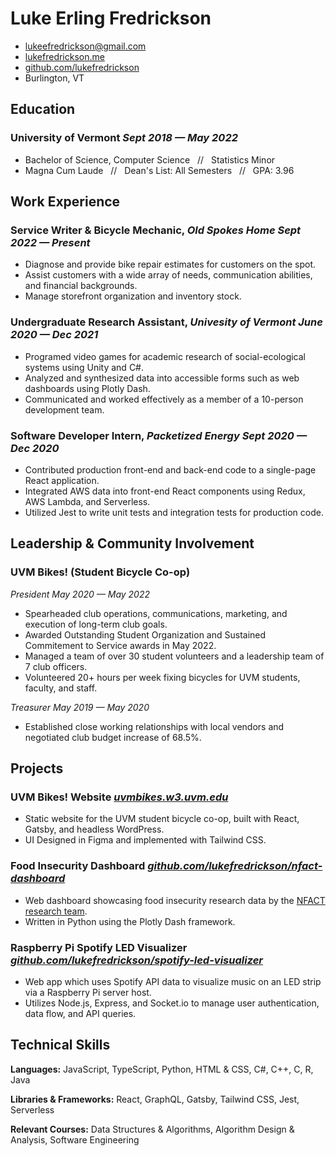 <!-- The (first) h1 will be used as the <title> of the HTML page -->
# Luke Erling Fredrickson

<!-- The unordered list immediately after the h1 will be formatted on a single
line. It is intended to be used for contact details -->
- <lukeefredrickson@gmail.com>
- [lukefredrickson.me](https://lukefredrickson.me)
- [github.com/lukefredrickson](https://github.com/lukefredrickson)
- Burlington, VT

<!-- The paragraph after the h1 and ul and before the first h2 is optional. It
is intended to be used for a short summary. -->

## Education

### <span>**University of Vermont**</span> <span>*Sept 2018 — May 2022*</span>

 - Bachelor of Science, Computer Science&nbsp;&nbsp;&nbsp;//&nbsp;&nbsp;&nbsp;Statistics Minor
 - Magna Cum Laude&nbsp;&nbsp;&nbsp;//&nbsp;&nbsp;&nbsp;Dean's List: All Semesters&nbsp;&nbsp;&nbsp;//&nbsp;&nbsp;&nbsp;GPA: 3.96

## Work Experience

<!-- You have to wrap the "left" and "right" half of these headings in spans by
hand -->
### <span>**Service Writer & Bicycle Mechanic, *Old Spokes Home***</span> <span>*Sept 2022 — Present*</span>

 - Diagnose and provide bike repair estimates for customers on the spot.
 - Assist customers with a wide array of needs, communication abilities, and financial backgrounds.
 - Manage storefront organization and inventory stock.

### <span>**Undergraduate Research Assistant, *Univesity of Vermont***</span> <span>*June 2020 — Dec 2021*</span>

 - Programed video games for academic research of social-ecological systems using Unity and C#.
 - Analyzed and synthesized data into accessible forms such as web dashboards using Plotly Dash.
 - Communicated and worked effectively as a member of a 10-person development team.

### <span>**Software Developer Intern, *Packetized Energy***</span> <span>*Sept 2020 — Dec 2020*</span>

 - Contributed production front-end and back-end code to a single-page React application.
 - Integrated AWS data into front-end React components using Redux, AWS Lambda, and Serverless.
 - Utilized Jest to write unit tests and integration tests for production code.

## Leadership & Community Involvement

### <span>**UVM Bikes! (Student Bicycle Co-op)**</span>

<span>*President*</span> <span>*May 2020 — May 2022*</span>

 - Spearheaded club operations, communications, marketing, and execution of long-term club goals.
 - Awarded Outstanding Student Organization and Sustained Commitement to Service awards in May 2022.
 - Managed a team of over 30 student volunteers and a leadership team of 7 club officers.
 - Volunteered 20+ hours per week fixing bicycles for UVM students, faculty, and staff.

<span>*Treasurer*</span> <span>*May 2019 — May 2020*</span>

 - Established close working relationships with local vendors and negotiated club budget increase of 68.5%.

## Projects

### <span>**UVM Bikes! Website**</span> <span>*[uvmbikes.w3.uvm.edu](https://uvmbikes.w3.uvm.edu)*</span>

 - Static website for the UVM student bicycle co-op, built with React, Gatsby, and headless WordPress.
 - UI Designed in Figma and implemented with Tailwind CSS.

### <span>**Food Insecurity Dashboard**</span> <span>*[github.com/lukefredrickson/nfact-dashboard](https://github.com/lukefredrickson/nfact-dashboard)*</span>

 - Web dashboard showcasing food insecurity research data by the [NFACT research team](https://www.nfactresearch.org/).
 - Written in Python using the Plotly Dash framework.

### <span>**Raspberry Pi Spotify LED Visualizer**</span> <span>*[github.com/lukefredrickson/spotify-led-visualizer](https://github.com/lukefredrickson/spotify-led-visualizer)*</span>

 - Web app which uses Spotify API data to visualize music on an LED strip via a Raspberry Pi server host.
 - Utilizes Node.js, Express, and Socket.io to manage user authentication, data flow, and API queries.

## Technical Skills

<span>**Languages:** JavaScript, TypeScript, Python, HTML & CSS, C#, C++, C, R, Java</span>

<span>**Libraries & Frameworks:** React, GraphQL, Gatsby, Tailwind CSS, Jest, Serverless</span>

<span>**Relevant Courses:** Data Structures & Algorithms, Algorithm Design & Analysis, Software Engineering</span>